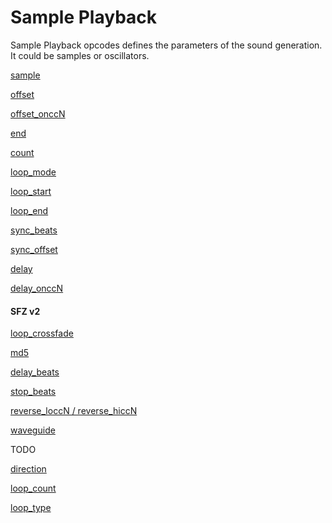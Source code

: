 ---
---
# Sample Playback

Sample Playback opcodes defines the parameters of the sound generation.
It could be samples or oscillators.

[sample](/opcodes/sample)

[offset](/opcodes/offset)

[offset_onccN](/opcodes/offset)

[end](/opcodes/end)

[count](/opcodes/count)

[loop_mode](/opcodes/loop_mode)

[loop_start](/opcodes/loop_start)

[loop_end](/opcodes/loop_end)

[sync_beats](/opcodes/sync_beats)

[sync_offset](/opcodes/sync_offset)

[delay](/opcodes/delay)

[delay_onccN](/opcodes/delay)

#### SFZ v2

[loop_crossfade](/opcodes/loop_crossfade)

[md5](/opcodes/md5)

[delay_beats](/opcodes/delay_beats)

[stop_beats](/opcodes/stop_beats)

[reverse_loccN / reverse_hiccN](/opcodes/reverse_lo_hiccN)

[waveguide](/opcodes/waveguide)

TODO

[direction](/opcodes/)

[loop_count](/opcodes/)

[loop_type](/opcodes/)
